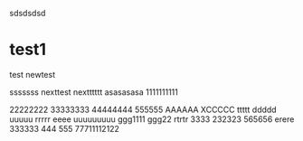 


sdsdsdsd

# test1
test
newtest

sssssss
nexttest
nextttttt
asasasasa
1111111111

22222222
33333333
44444444
555555
AAAAAA
XCCCCC
ttttt
ddddd
uuuuu
rrrrr
eeee
uuuuuuuuu
ggg1111
ggg22
rtrtr
3333
232323
565656
erere
333333
444
555
77711112122
